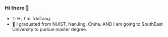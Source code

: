 ### Hi there 👋
- ✨ Hi, I'm TddTang.  
- 🔭 I graduated from NUIST, NanJing, China. AND I am going to SouthEast University to pursue master degree.
<!--
**TddTang/TddTang** is a ✨ _special_ ✨ repository because its `README.md` (this file) appears on your GitHub profile.

Here are some ideas to get you started:

- 🔭 I’m currently working on ...
- 🌱 I’m currently learning ...
- 👯 I’m looking to collaborate on ...
- 🤔 I’m looking for help with ...
- 💬 Ask me about ...
- 📫 How to reach me: ...
- 😄 Pronouns: ...
- ⚡ Fun fact: ...
-->
